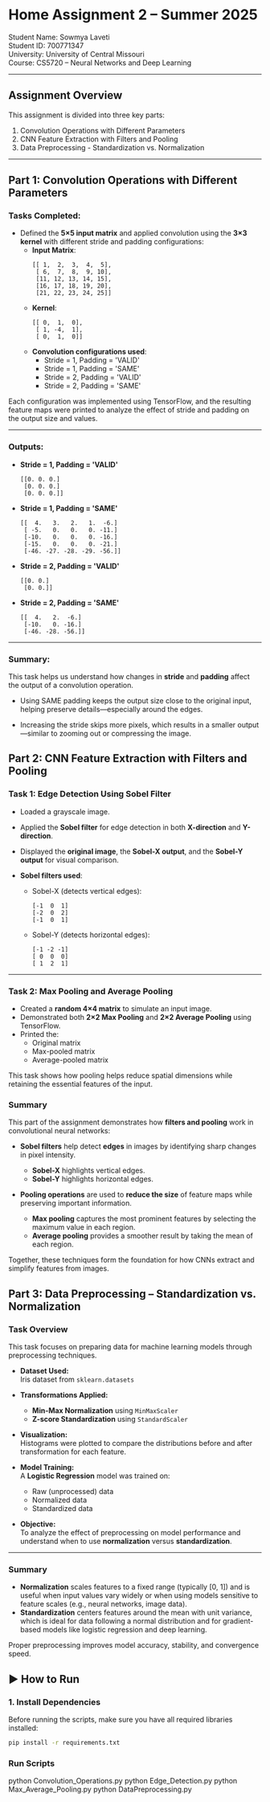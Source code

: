 # Home Assignment 2 – Summer 2025  
Student Name: Sowmya Laveti  
Student ID: 700771347  
University: University of Central Missouri  
Course: CS5720 – Neural Networks and Deep Learning  

---

## Assignment Overview  
This assignment is divided into three key parts:

1. Convolution Operations with Different Parameters
2. CNN Feature Extraction with Filters and Pooling
3. Data Preprocessing - Standardization vs. Normalization

---
## Part 1: Convolution Operations with Different Parameters
### Tasks Completed:

- Defined the **5×5 input matrix** and applied convolution using the **3×3 kernel** with different stride and padding configurations:
  - **Input Matrix**:
    ```plaintext
    [[ 1,  2,  3,  4,  5],
     [ 6,  7,  8,  9, 10],
     [11, 12, 13, 14, 15],
     [16, 17, 18, 19, 20],
     [21, 22, 23, 24, 25]]
    ```
  - **Kernel**:
    ```plaintext
    [[ 0,  1,  0],
     [ 1, -4,  1],
     [ 0,  1,  0]]
    ```
  - **Convolution configurations used**:
    - Stride = 1, Padding = 'VALID'
    - Stride = 1, Padding = 'SAME'
    - Stride = 2, Padding = 'VALID'
    - Stride = 2, Padding = 'SAME'

Each configuration was implemented using TensorFlow, and the resulting feature maps were printed to analyze the effect of stride and padding on the output size and values.

---

### Outputs:

- **Stride = 1, Padding = 'VALID'**
    ```plaintext
    [[0. 0. 0.]
     [0. 0. 0.]
     [0. 0. 0.]]
    ```

- **Stride = 1, Padding = 'SAME'**
    ```plaintext
    [[  4.   3.   2.   1.  -6.]
     [ -5.   0.   0.   0. -11.]
     [-10.   0.   0.   0. -16.]
     [-15.   0.   0.   0. -21.]
     [-46. -27. -28. -29. -56.]]
    ```

- **Stride = 2, Padding = 'VALID'**
    ```plaintext
    [[0. 0.]
     [0. 0.]]
    ```

- **Stride = 2, Padding = 'SAME'**
    ```plaintext
    [[  4.   2.  -6.]
     [-10.   0. -16.]
     [-46. -28. -56.]]
    ```
---
### Summary:

This task helps us understand how changes in **stride** and **padding** affect the output of a convolution operation.

- Using SAME padding keeps the output size close to the original input, helping preserve details—especially around the edges.

- Increasing the stride skips more pixels, which results in a smaller output—similar to zooming out or compressing the image.

## Part 2: CNN Feature Extraction with Filters and Pooling

### Task 1: Edge Detection Using Sobel Filter

- Loaded a grayscale image.
- Applied the **Sobel filter** for edge detection in both **X-direction** and **Y-direction**.
- Displayed the **original image**, the **Sobel-X output**, and the **Sobel-Y output** for visual comparison.
- **Sobel filters used**:

  - Sobel-X (detects vertical edges):
    ```plaintext
    [-1  0  1]
    [-2  0  2]
    [-1  0  1]
    ```

  - Sobel-Y (detects horizontal edges):
    ```plaintext
    [-1 -2 -1]
    [ 0  0  0]
    [ 1  2  1]
    ```

---

### Task 2: Max Pooling and Average Pooling

- Created a **random 4×4 matrix** to simulate an input image.
- Demonstrated both **2×2 Max Pooling** and **2×2 Average Pooling** using TensorFlow.
- Printed the:
  - Original matrix  
  - Max-pooled matrix  
  - Average-pooled matrix  

This task shows how pooling helps reduce spatial dimensions while retaining the essential features of the input.
### Summary

This part of the assignment demonstrates how **filters and pooling** work in convolutional neural networks:

- **Sobel filters** help detect **edges** in images by identifying sharp changes in pixel intensity.  
  - **Sobel-X** highlights vertical edges.
  - **Sobel-Y** highlights horizontal edges.

- **Pooling operations** are used to **reduce the size** of feature maps while preserving important information.  
  - **Max pooling** captures the most prominent features by selecting the maximum value in each region.
  - **Average pooling** provides a smoother result by taking the mean of each region.

Together, these techniques form the foundation for how CNNs extract and simplify features from images.

## Part 3: Data Preprocessing – Standardization vs. Normalization

### Task Overview

This task focuses on preparing data for machine learning models through preprocessing techniques.

- **Dataset Used:**  
  Iris dataset from `sklearn.datasets`

- **Transformations Applied:**
  - **Min-Max Normalization** using `MinMaxScaler`
  - **Z-score Standardization** using `StandardScaler`

- **Visualization:**  
  Histograms were plotted to compare the distributions before and after transformation for each feature.

- **Model Training:**  
  A **Logistic Regression** model was trained on:
  - Raw (unprocessed) data  
  - Normalized data  
  - Standardized data  

- **Objective:**  
  To analyze the effect of preprocessing on model performance and understand when to use **normalization** versus **standardization**.

---

### Summary

- **Normalization** scales features to a fixed range (typically [0, 1]) and is useful when input values vary widely or when using models sensitive to feature scales (e.g., neural networks, image data).
- **Standardization** centers features around the mean with unit variance, which is ideal for data following a normal distribution and for gradient-based models like logistic regression and deep learning.

Proper preprocessing improves model accuracy, stability, and convergence speed.

## ▶ How to Run

### 1. Install Dependencies
Before running the scripts, make sure you have all required libraries installed:
```bash
pip install -r requirements.txt
```
### Run Scripts
python Convolution_Operations.py
python Edge_Detection.py
python Max_Average_Pooling.py
python DataPreprocessing.py



 
  



